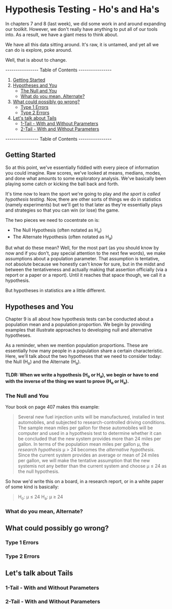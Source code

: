 # Hypothesis Testing - Ho's and Ha's 

In chapters 7 and 8 (last week), we did some work in and around expanding our toolkit. However, we don't really have anything to put all of our tools into. As a result, we have a giant mess to think about. 

We have all this data sitting around. It's raw, it is untamed, and yet all we can do is explore, poke around. 

Well, that is about to change.

---------------- Table of Contents ---------------- 

1. [Getting Started](#gs)
1. [Hypotheses and You](#hyp)
	* [The Null and You](#null)
	* [What do you mean, Alternate?](#alternate)
1. [What could possibly go wrong?](#errors)
	* [Type 1 Errors](#t1er)
	* [Type 2 Errors](#t2er)
1. [Let's talk about Tails](#tails)
	* [1-Tail - With and Without Parameters](#1t)
	* [2-Tail - With and Without Parameters](#2t)

---------------- Table of Contents ---------------- 

## <a id="gs"></a> Getting Started

So at this point, we've essentially fiddled with every piece of information you could imagine. Raw scores, we've looked at means, medians, modes, and done what amounts to some exploratory analysis. We've basically been playing some catch or kicking the ball back and forth. 

It's time now to learn the sport we're going to play and *the sport is called hypothesis testing.* Now, there are other sorts of things we do in statistics (namely experiments) but we'll get to that later as they're essentially plays and strategies so that you can win (or lose) the game. 

The two pieces we need to cocentrate on is: 
* The Null Hypothesis (often notated as H<sub>o</sub>)
* The Alternate Hypothesis (often notated as H<sub>a</sub>)

But what do these mean? Well, for the most part (as you should know by now and if you don't, pay special attention to the next few words), we make assumptions about a population parameter. That assumption is tentative, not absolute because we honestly can't know for sure, but in the midst and between the tentativeness and actually making that assertion officially (via a report or a paper or a report). Until it reaches that space though, we call it a hypothesis.

But hypotheses in statistics are a little different.

## <a id="hyp"></a> Hypotheses and You

Chapter 9 is all about how hypothesis tests can be conducted about a population mean and a population proportion. We begin by providing examples that illustrate approaches to developing null and alternative hypotheses. 

As a reminder, when we mention population proportions. These are essentially how many people in a population share a certain characteristic. Here, we'll talk about the two hypotheses that we need to consider today: the Null (H<sub>o</sub>) and the Alternate (H<sub>a</sub>). 

#### TLDR: When we write a hypothesis (H<sub>o</sub> or H<sub>a</sub>), we begin or have to end with the inverse of the thing we want to prove (H<sub>o</sub> or H<sub>a</sub>). 

### <a id="null"></a> The Null and You

Your book on page 407 makes this example: 

> Several new fuel injection units will be manufactured, installed in test automobiles, and subjected to research-controlled driving conditions. The sample mean miles per gallon for these automobiles will be computer and used in a hypothesis test to determine whether it can be concluded that the new system provides more than 24 miles per gallon. In terms of the population mean miles per gallon μ, the *research hypothesis* μ > 24 becomes the *alternative hypothesis*. Since the current system provides an average or mean of 24 miles per gallon, we will make the tentative assumption that the new systemis not any better than the current system and choose μ ≤ 24 as the null hypothesis. 

So how we'd write this on a board, in a research report, or in a white paper of some kind is basically: 
> H<sub>o</sub>: μ ≤ 24
> H<sub>a</sub>: μ ≥ 24


### <a id="alternate"></a> What do you mean, Alternate?



## <a id="errors"></a> What could possibly go wrong?



### <a id="t1er"></a> Type 1 Errors



### <a id="t2er"></a> Type 2 Errors



## <a id="tails"></a> Let's talk about Tails



### <a id="1t"></a> 1-Tail - With and Without Parameters



### <a id="2t"></a> 2-Tail - With and Without Parameters

